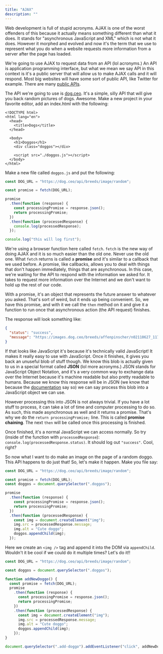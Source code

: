 ```yaml
---
title: "AJAX"
description: ""
---
```


Web development is full of stupid acronyms. AJAX is one of the worst offenders of this because it actually means something different than what it does. It stands for "asynchronous JavaScript and XML" which is not what it does. However it morphed and evolved and now it's the term that we use to represent what you do when a website requests more information from a server after the page has loaded.

We're going to use AJAX to request data from an API (lol acronyms.) An API is application programming interface, but what we mean we say API in this context is it's a public server that will allow us to make AJAX calls and it will respond. Most big websites will have some sort of public API, like Twitter for example. There are many [public APIs][api].

The API we're going to use is [dog.ceo][dog]. It's a simple, silly API that will give you back random pictures of dogs. Awesome. Make a new project in your favorite editor, add an index.html with the following:

```display-html
<!DOCTYPE html>
<html lang="en">
  <head>
    <title>Dogs</title>
  </head>

  <body>
    <h1>Doggos</h1>
    <div class="doggos"></div>

    <script src="./doggos.js"></script>
  </body>
</html>
```

Make a new file called `doggos.js` and put the following:

```javascript
const DOG_URL = "https://dog.ceo/api/breeds/image/random";

const promise = fetch(DOG_URL);

promise
  .then(function (response) {
    const processingPromise = response.json();
    return processingPromise;
  })
  .then(function (processedResponse) {
    console.log(processedResponse);
  });

console.log("this will log first");
```

We're using a browser function here called `fetch`. `fetch` is the new way of doing AJAX and it is so much easier than the old one. Never use the old one. What `fetch` returns is called a **promise** and it's similar to a callback that we used before. A promise, like callbacks, allows you to deal with things that don't happen immediately, things that are asynchronous. In this case, we're waiting for the API to respond with the information we asked for. It takes to request more information over the Internet and we don't want to hold up the rest of our code.

With a promise, it's an object that represents the future answer to whatever you asked. That's sort of weird, but it ends up being convenient. So, we have this promise, and with it we call the `then` method on it and give it a function to run once that asynchronous action (the API request) finishes.

The response will look something like:

```json
{
  "status": "success",
  "message": "https://images.dog.ceo/breeds/affenpinscher/n02110627_11783.jpg"
}
```

If that looks like JavaScript it's because it's technically valid JavaScript! It makes it really easy to use with JavaScript. Once it finishes, it gives you back an unuseful blob of stuff though. We know this blob is actually given to us in a special format called **JSON** (lol more acronyms.) JSON stands for JavaScript Object Notation, and it's a very common way to exchange data over the Internet because it's machine readable but also pretty readable to humans. Because we know this response will be in JSON (we know that because the [documentation][docs] say so) we can say process this blob into a JavaScript object we can use.

However processing this into JSON is not always trivial. If you have a lot stuff to process, it can take a lot of time and computer processing to do so. As such, this made asynchronous as well and it returns a promise. That's why we do the `return processingPromise;` line. This is called **promise chaining**. The next `then` will be called once this processing is finished.

Once finished, it's a normal JavaScript we can access normally. So try (inside of the function with `processedResponse`): `console.log(processedResponse.status)`. It should log out `"success"`. Cool, right?

So now what I want to do make an image on the page of a random doggo. This API happens to do just that! So, let's make it happen. Make you file say:

```javascript
const DOG_URL = "https://dog.ceo/api/breeds/image/random";

const promise = fetch(DOG_URL);
const doggos = document.querySelector(".doggos");

promise
  .then(function (response) {
    const processingPromise = response.json();
    return processingPromise;
  })
  .then(function (processedResponse) {
    const img = document.createElement("img");
    img.src = processedResponse.message;
    img.alt = "Cute doggo";
    doggos.appendChild(img);
  });
```

Here we create an `<img />` tag and append it into the DOM via `appendChild`. Wouldn't it be cool if we could do it multiple times? Let's do it!!

```javascript
const DOG_URL = "https://dog.ceo/api/breeds/image/random";

const doggos = document.querySelector(".doggos");

function addNewDoggo() {
  const promise = fetch(DOG_URL);
  promise
    .then(function (response) {
      const processingPromise = response.json();
      return processingPromise;
    })
    .then(function (processedResponse) {
      const img = document.createElement("img");
      img.src = processedResponse.message;
      img.alt = "Cute doggo";
      doggos.appendChild(img);
    });
}

document.querySelector(".add-doggo").addEventListener("click", addNewDoggo);
```

<!-- Now you can add as many doggos as you want! Here's my example:

<iframe class="doggos" height="595" title="Doggos" src="/complete-intro-to-web-dev-v3/doggos.html" frameborder="no" allowtransparency="true"></iframe> -->

[dog]: https://dog.ceo/dog-api/
[api]: https://github.com/toddmotto/public-apis
[breeds]: https://dog.ceo/dog-api/documentation/
[docs]: https://dog.ceo/dog-api/documentation/random
[pic]: https://dog.ceo/dog-api/documentation/breed

